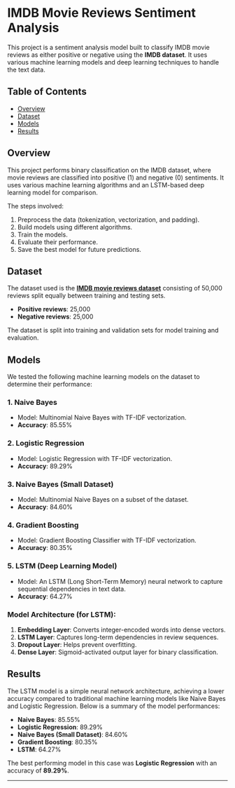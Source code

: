 # IMDB Movie Reviews Sentiment Analysis

This project is a sentiment analysis model built to classify IMDB movie reviews as either positive or negative using the **IMDB dataset**. It uses various machine learning models and deep learning techniques to handle the text data.

## Table of Contents

- [Overview](#overview)
- [Dataset](#dataset) 
- [Models](#models)
- [Results](#results)

## Overview

This project performs binary classification on the IMDB dataset, where movie reviews are classified into positive (1) and negative (0) sentiments. It uses various machine learning algorithms and an LSTM-based deep learning model for comparison.

The steps involved:
1. Preprocess the data (tokenization, vectorization, and padding).
2. Build models using different algorithms.
3. Train the models.
4. Evaluate their performance.
5. Save the best model for future predictions.

## Dataset

The dataset used is the **[IMDB movie reviews dataset](<IMDB Dataset.csv>)** consisting of 50,000 reviews split equally between training and testing sets.

- **Positive reviews**: 25,000
- **Negative reviews**: 25,000

The dataset is split into training and validation sets for model training and evaluation.

## Models

We tested the following machine learning models on the dataset to determine their performance:

### 1. **Naive Bayes**
   - Model: Multinomial Naive Bayes with TF-IDF vectorization.
   - **Accuracy**: 85.55%

### 2. **Logistic Regression**
   - Model: Logistic Regression with TF-IDF vectorization.
   - **Accuracy**: 89.29%

### 3. **Naive Bayes (Small Dataset)**
   - Model: Multinomial Naive Bayes on a subset of the dataset.
   - **Accuracy**: 84.60%

### 4. **Gradient Boosting**
   - Model: Gradient Boosting Classifier with TF-IDF vectorization.
   - **Accuracy**: 80.35%

### 5. **LSTM (Deep Learning Model)**
   - Model: An LSTM (Long Short-Term Memory) neural network to capture sequential dependencies in text data.
   - **Accuracy**: 64.27%

### Model Architecture (for LSTM):
1. **Embedding Layer**: Converts integer-encoded words into dense vectors.
2. **LSTM Layer**: Captures long-term dependencies in review sequences.
3. **Dropout Layer**: Helps prevent overfitting.
4. **Dense Layer**: Sigmoid-activated output layer for binary classification.

## Results

The LSTM model is a simple neural network architecture, achieving a lower accuracy compared to traditional machine learning models like Naive Bayes and Logistic Regression. Below is a summary of the model performances:

- **Naive Bayes**: 85.55%
- **Logistic Regression**: 89.29%
- **Naive Bayes (Small Dataset)**: 84.60%
- **Gradient Boosting**: 80.35%
- **LSTM**: 64.27%

The best performing model in this case was **Logistic Regression** with an accuracy of **89.29%**.

---

 
